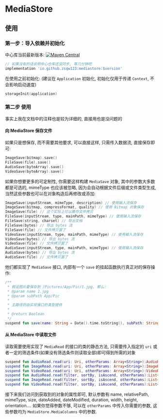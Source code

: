 # MediaStore

## 使用

### 第一步：导入依赖并初始化

中心库当前最新版本: [![Maven Central](https://img.shields.io/maven-central/v/io.github.zsqw123/mediastore)](https://search.maven.org/artifact/io.github.zsqw123/mediastore)

```groovy
// 如果没有的话说明中心仓库还没同步, 等几分钟吧
implementation 'io.github.zsqw123:mediastore:$version'
```

在使用之前初始化: (建议在 `Application` 初始化, 初始化仅用于传递 `Context`, 不会影响启动速度)

```kotlin
storageInit(application)
```

### 第二步 使用

事实上我在文档中的注释也是较为详细的, 直接用也是没问题的

#### 向 MediaStore 保存文件

如果只是想保存, 而不需要其他要求, 可以直接这样, 只需传入数据流, 直接保存即可:

```kotlin
ImageSave(bitmap).save()
FileSave(file).save()
AudioSave(byteArray).save()
VideoSave(byteArray).save()
```

如果你想要更多的可定制性, 你需要这样构建 `MediaSave` 对象, 其中的参数大多数都是可选的, mimeType 也应该被忽略, 因为会自动根据文件后缀或文件类型生成, 当然这些参数也可以在对象构造后再修改或添加:

```kotlin
ImageSave(inputStream, mimeType, description) // 使用输入流保存
ImageSave(bitmap, compressFormat, quality) // 使用 Bitmap 对象保存
ImageSave(file) // 这个实际上可以算作文件拷贝
FileSave(inputStream, type, mainPath, mimeType) // 使用输入流保存
FileSave(string, charset) // 导出文档
FileSave(bytes) // 导出 bytes 流
FileSave(file) // 文件拷贝罢了
VideoSave(inputStream, type, mainPath, mimeType) // 使用输入流保存
VideoSave(bytes) // 导出 bytes 流
VideoSave(file) // 文件拷贝罢了
AudioSave(inputStream, type, mainPath, mimeType) // 使用输入流保存
AudioSave(bytes) // 导出 bytes 流
AudioSave(file) // 文件拷贝罢了
```

他们都实现了 `MediaSave` 接口, 内部有一个 `save` 的挂起函数执行真正对的保存操作:

```kotlin
/**
 * 假设图片要保存到 /Pictures/App/Pic/1.jpg, 那么:
 * @param name 1.jpg
 * @param subPath App/Pic
 *
 * 主路径则由实现接口的类型提供
 *
 * @return Boolean
 */
suspend fun save(name: String = Date().time.toString(), subPath: String = "", contentValues: ContentValues = ContentValues()): Boolean
```

#### 从 MediaStore 中读取文件

读取需要使用实现了 `MediaRead` 的接口的类的静态方法, 只需要传入指定的 `uri` 或者一定的筛选条件(如果没有筛选条件则读取全部)即可得到所需的对象

```kotlin
suspend fun AudioRead.read(uri: Uri, otherParams: Array<String>):AudioRead
suspend fun ImageRead.read(uri: Uri, otherParams: Array<String>):ImageRead
suspend fun VideoRead.read(uri: Uri, otherParams: Array<String>):VideoRead
suspend fun AudioRead.read(filter, sortBy, isAscend, otherParams):List<AudioRead>
suspend fun ImageRead.read(filter, sortBy, isAscend, otherParams):List<ImageRead>
suspend fun VideoRead.read(filter, sortBy, isAscend, otherParams):List<VideoRead>
```

接下来我们访问到获取到的对象的属性即可, 默认参数有:name, relativePath, mimeType, size, dateAdded, dateModified, duration, width, height, orientation.... 如果你觉得参数不够,  可以在 `otherParams` 中传入你需要的参数, 这些参数均为 `MediaStore.MediaColumns` 中的参数.
